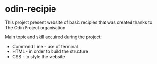 # odin-recipie

This project present website of basic recipies that was created thanks to The Odin Project organisation.

Main topic and skill acquired during the project:

- Command Line - use of terminal
- HTML - in order to build the structure
- CSS - to style the website
